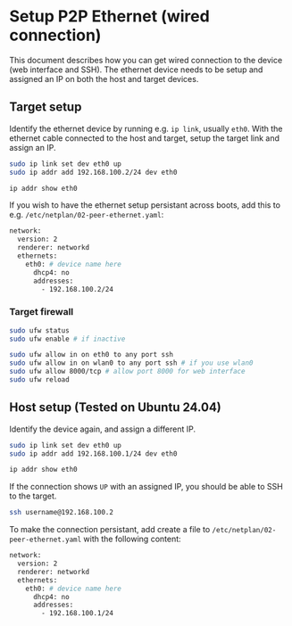 # Setup P2P Ethernet (wired connection)

This document describes how you can get wired connection to the device (web interface and SSH). The ethernet device needs to be setup and assigned an IP on both the host and target devices.

## Target setup

Identify the ethernet device by running e.g. `ip link`, usually `eth0`. With the ethernet cable connected to the host and target, setup the target link and assign an IP.

```bash
sudo ip link set dev eth0 up
sudo ip addr add 192.168.100.2/24 dev eth0

ip addr show eth0
```

If you wish to have the ethernet setup persistant across boots, add this to e.g. `/etc/netplan/02-peer-ethernet.yaml`:

```bash
network:
  version: 2
  renderer: networkd
  ethernets:
    eth0: # device name here
      dhcp4: no
      addresses:
        - 192.168.100.2/24
```

### Target firewall

```bash
sudo ufw status
sudo ufw enable # if inactive

sudo ufw allow in on eth0 to any port ssh
sudo ufw allow in on wlan0 to any port ssh # if you use wlan0
sudo ufw allow 8000/tcp # allow port 8000 for web interface
sudo ufw reload
```

## Host setup (Tested on Ubuntu 24.04)

Identify the device again, and assign a different IP.

```bash
sudo ip link set dev eth0 up
sudo ip addr add 192.168.100.1/24 dev eth0

ip addr show eth0
```

If the connection shows `UP` with an assigned IP, you should be able to SSH to the target.

```bash
ssh username@192.168.100.2
```

To make the connection persistant, add create a file to `/etc/netplan/02-peer-ethernet.yaml` with the following content:

```bash
network:
  version: 2
  renderer: networkd
  ethernets:
    eth0: # device name here
      dhcp4: no
      addresses:
        - 192.168.100.1/24
```
